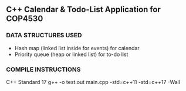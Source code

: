 <h2> C++ Calendar & Todo-List Application for COP4530 </h2>

<h3> DATA STRUCTURES USED </h3>
<ul>
    <li>Hash map (linked list inside for events) for calendar </li>
    <li>Priority queue (heap or linked list) for to-do list </li>
</ul>

<h3>COMPILE INSTRUCTIONS</h3>
C++ Standard 17
g++ -o test.out main.cpp -std=c++11 -std=c++17 -Wall
